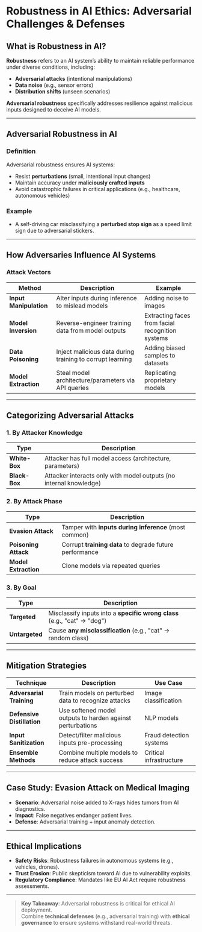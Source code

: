 # Robustness in AI Ethics: Adversarial Challenges & Defenses

## What is Robustness in AI?
**Robustness** refers to an AI system’s ability to maintain reliable performance under diverse conditions, including:
- **Adversarial attacks** (intentional manipulations)  
- **Data noise** (e.g., sensor errors)  
- **Distribution shifts** (unseen scenarios)  

**Adversarial robustness** specifically addresses resilience against malicious inputs designed to deceive AI models.

---

## Adversarial Robustness in AI
### Definition
Adversarial robustness ensures AI systems:
- Resist **perturbations** (small, intentional input changes)  
- Maintain accuracy under **maliciously crafted inputs**  
- Avoid catastrophic failures in critical applications (e.g., healthcare, autonomous vehicles)  

### Example
- A self-driving car misclassifying a **perturbed stop sign** as a speed limit sign due to adversarial stickers.

---

## How Adversaries Influence AI Systems
### Attack Vectors
| Method               | Description                                                                 | Example                          |
|----------------------|-----------------------------------------------------------------------------|-----------------------------------|
| **Input Manipulation** | Alter inputs during inference to mislead models                            | Adding noise to images           |
| **Model Inversion**  | Reverse-engineer training data from model outputs                          | Extracting faces from facial recognition systems |
| **Data Poisoning**   | Inject malicious data during training to corrupt learning                  | Adding biased samples to datasets |
| **Model Extraction** | Steal model architecture/parameters via API queries                        | Replicating proprietary models   |

---

## Categorizing Adversarial Attacks
### 1. **By Attacker Knowledge**
| Type                | Description                                                                 |
|---------------------|-----------------------------------------------------------------------------|
| **White-Box**       | Attacker has full model access (architecture, parameters)                  |
| **Black-Box**       | Attacker interacts only with model outputs (no internal knowledge)         |

### 2. **By Attack Phase**
| Type                | Description                                                                 |
|---------------------|-----------------------------------------------------------------------------|
| **Evasion Attack**  | Tamper with **inputs during inference** (most common)                      |
| **Poisoning Attack**| Corrupt **training data** to degrade future performance                    |
| **Model Extraction**| Clone models via repeated queries                                           |

### 3. **By Goal**
| Type                  | Description                                                                 |
|-----------------------|-----------------------------------------------------------------------------|
| **Targeted**          | Misclassify inputs into a **specific wrong class** (e.g., "cat" → "dog")   |
| **Untargeted**        | Cause **any misclassification** (e.g., "cat" → random class)               |

---

## Mitigation Strategies
| Technique               | Description                                                                 | Use Case                          |
|-------------------------|-----------------------------------------------------------------------------|-----------------------------------|
| **Adversarial Training**| Train models on perturbed data to recognize attacks                        | Image classification             |
| **Defensive Distillation**| Use softened model outputs to harden against perturbations               | NLP models                       |
| **Input Sanitization**  | Detect/filter malicious inputs pre-processing                              | Fraud detection systems          |
| **Ensemble Methods**    | Combine multiple models to reduce attack success                           | Critical infrastructure          |

---

## Case Study: Evasion Attack on Medical Imaging
- **Scenario**: Adversarial noise added to X-rays hides tumors from AI diagnostics.  
- **Impact**: False negatives endanger patient lives.  
- **Defense**: Adversarial training + input anomaly detection.

---

## Ethical Implications
- **Safety Risks**: Robustness failures in autonomous systems (e.g., vehicles, drones).  
- **Trust Erosion**: Public skepticism toward AI due to vulnerability exploits.  
- **Regulatory Compliance**: Mandates like EU AI Act require robustness assessments.

---

> **Key Takeaway**: Adversarial robustness is critical for ethical AI deployment.  
> Combine **technical defenses** (e.g., adversarial training) with **ethical governance** to ensure systems withstand real-world threats.
